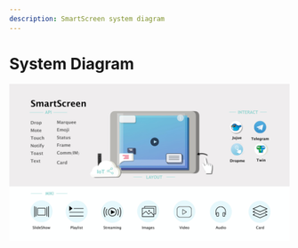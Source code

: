 ```yaml
---
description: SmartScreen system diagram
---
```


# System Diagram

![SmartScreen System Diagram](../.gitbook/assets/0002.jpg)



